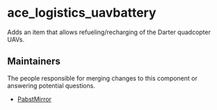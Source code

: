 ace_logistics_uavbattery
===========

Adds an item that allows refueling/recharging of the Darter quadcopter UAVs.


## Maintainers

The people responsible for merging changes to this component or answering potential questions.

- [PabstMirror](https://github.com/PabstMirror)

